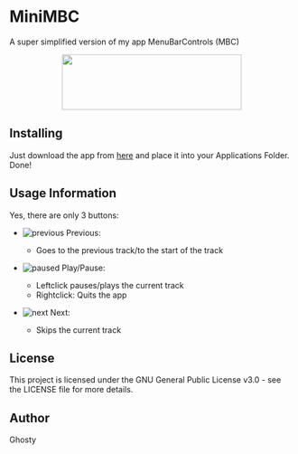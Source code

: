 # MiniMBC
A super simplified version of my app MenuBarControls (MBC)

<p align="center">
  <img width="318" height="98" src="https://user-images.githubusercontent.com/17564201/28616840-8697a5ba-71fe-11e7-9234-d156161ffe12.png">
</p>

## Installing

Just download the app from [here](https://github.com/Ghosty141/MiniMBC/releases/) and place it into your Applications Folder. Done!

## Usage Information

Yes, there are only 3 buttons: 

- ![previous](https://user-images.githubusercontent.com/17564201/28616875-a2d0dd1e-71fe-11e7-89d2-ab2fe1314a2f.png) Previous:
  - Goes to the previous track/to the start of the track

- ![paused](https://user-images.githubusercontent.com/17564201/28616935-ceed37a8-71fe-11e7-9c95-cc00815ec331.png) Play/Pause: 
  - Leftclick pauses/plays the current track 
  - Rightclick: Quits the app

- ![next](https://user-images.githubusercontent.com/17564201/28616915-c0623742-71fe-11e7-9766-fb53fd96fa58.png) Next:
  - Skips the current track

## License

This project is licensed under the GNU General Public License v3.0 - see the LICENSE file for more details.

## Author

Ghosty
